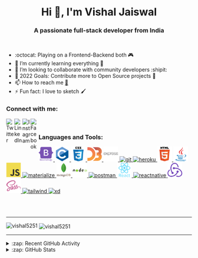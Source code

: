 <h1 align="center">Hi 👋, I'm Vishal Jaiswal</h1>
<h3 align="center">A passionate full-stack developer from India</h3>

<br/>

- :octocat: Playing on a Frontend-Backend both :video_game: 
- 🌱 I’m currently learning everything 🤣
- 👯 I’m looking to collaborate with community developers :shipit:
- 🥅 2022 Goals: Contribute more to Open Source projects :dart:
- 📫 How to reach me   [:e-mail:](mailto:vishaljaiswal9551@gmail.com)
- ⚡ Fun fact: I love to sketch :paintbrush:

### Connect with me:

[<img align="left" alt="Twitter" width="22px" src="https://cdn.jsdelivr.net/npm/simple-icons@v3/icons/twitter.svg" />](https://twitter.com/VishalJ95917351)
[<img align="left" alt="LinkedIn" width="22px" src="https://cdn.jsdelivr.net/npm/simple-icons@v3/icons/linkedin.svg" />](https://www.linkedin.com/in/vishal-jaiswal-a5944b197/)
[<img align="left" alt="Instagram" width="22px" src="https://cdn.jsdelivr.net/npm/simple-icons@v3/icons/instagram.svg" />](https://www.instagram.com/vishal.jaiswal.5251/)
[<img align="left" alt="Facebook" width="22px" src="https://cdn.jsdelivr.net/npm/simple-icons@v3/icons/facebook.svg"  />](https://fb.com/vishal.jaiswal.5496)

<br />

### Languages and Tools:

<p align="left"> <a href="https://getbootstrap.com" target="_blank"> <img src="https://raw.githubusercontent.com/devicons/devicon/master/icons/bootstrap/bootstrap-plain-wordmark.svg" alt="bootstrap" width="40" height="40"/> </a> <a href="https://www.cprogramming.com/" target="_blank"> <img src="https://raw.githubusercontent.com/devicons/devicon/master/icons/c/c-original.svg" alt="c" width="40" height="40"/> </a> <a href="https://www.w3schools.com/css/" target="_blank"> <img src="https://raw.githubusercontent.com/devicons/devicon/master/icons/css3/css3-original-wordmark.svg" alt="css3" width="40" height="40"/> </a> <a href="https://d3js.org/" target="_blank"> <img src="https://raw.githubusercontent.com/devicons/devicon/master/icons/d3js/d3js-original.svg" alt="d3js" width="40" height="40"/> </a> <a href="https://expressjs.com" target="_blank"> <img src="https://raw.githubusercontent.com/devicons/devicon/master/icons/express/express-original-wordmark.svg" alt="express" width="40" height="40"/> </a> <a href="https://git-scm.com/" target="_blank"> <img src="https://www.vectorlogo.zone/logos/git-scm/git-scm-icon.svg" alt="git" width="40" height="40"/> </a> <a href="https://heroku.com" target="_blank"> <img src="https://www.vectorlogo.zone/logos/heroku/heroku-icon.svg" alt="heroku" width="40" height="40"/> </a> <a href="https://www.w3.org/html/" target="_blank"> <img src="https://raw.githubusercontent.com/devicons/devicon/master/icons/html5/html5-original-wordmark.svg" alt="html5" width="40" height="40"/> </a> <a href="https://www.java.com" target="_blank"> <img src="https://raw.githubusercontent.com/devicons/devicon/master/icons/java/java-original.svg" alt="java" width="40" height="40"/> </a> <a href="https://developer.mozilla.org/en-US/docs/Web/JavaScript" target="_blank"> <img src="https://raw.githubusercontent.com/devicons/devicon/master/icons/javascript/javascript-original.svg" alt="javascript" width="40" height="40"/> </a> <a href="https://materializecss.com/" target="_blank"> <img src="https://raw.githubusercontent.com/prplx/svg-logos/5585531d45d294869c4eaab4d7cf2e9c167710a9/svg/materialize.svg" alt="materialize" width="40" height="40"/> </a> <a href="https://www.mongodb.com/" target="_blank"> <img src="https://raw.githubusercontent.com/devicons/devicon/master/icons/mongodb/mongodb-original-wordmark.svg" alt="mongodb" width="40" height="40"/> </a> <a href="https://nodejs.org" target="_blank"> <img src="https://raw.githubusercontent.com/devicons/devicon/master/icons/nodejs/nodejs-original-wordmark.svg" alt="nodejs" width="40" height="40"/> </a> <a href="https://postman.com" target="_blank"> <img src="https://www.vectorlogo.zone/logos/getpostman/getpostman-icon.svg" alt="postman" width="40" height="40"/> </a> <a href="https://reactjs.org/" target="_blank"> <img src="https://raw.githubusercontent.com/devicons/devicon/master/icons/react/react-original-wordmark.svg" alt="react" width="40" height="40"/> </a> <a href="https://reactnative.dev/" target="_blank"> <img src="https://reactnative.dev/img/header_logo.svg" alt="reactnative" width="40" height="40"/> </a> <a href="https://redux.js.org" target="_blank"> <img src="https://raw.githubusercontent.com/devicons/devicon/master/icons/redux/redux-original.svg" alt="redux" width="40" height="40"/> </a> <a href="https://sass-lang.com" target="_blank"> <img src="https://raw.githubusercontent.com/devicons/devicon/master/icons/sass/sass-original.svg" alt="sass" width="40" height="40"/> </a> <a href="https://tailwindcss.com/" target="_blank"> <img src="https://www.vectorlogo.zone/logos/tailwindcss/tailwindcss-icon.svg" alt="tailwind" width="40" height="40"/> </a> <a href="https://www.adobe.com/products/xd.html" target="_blank"> <img src="https://cdn.worldvectorlogo.com/logos/adobe-xd.svg" alt="xd" width="40" height="40"/> </a> </p>

<br />
<br />

---

<p><img align="left" src="https://github-readme-stats.vercel.app/api/top-langs?username=vishal5251&show_icons=true&locale=en&layout=compact" alt="vishal5251" /></p>
<p>&nbsp;<img align="center" src="https://github-readme-stats.vercel.app/api?username=vishal5251&show_icons=true&locale=en" alt="vishal5251" /></p>

---

<details>
  <summary>:zap: Recent GitHub Activity</summary>
  
<!--START_SECTION:activity-->
1. 🗣 Commented on [#742](https://github.com/metabrainz/bookbrainz-site/issues/742) in [metabrainz/bookbrainz-site](https://github.com/metabrainz/bookbrainz-site)
2. 🗣 Commented on [#742](https://github.com/metabrainz/bookbrainz-site/issues/742) in [metabrainz/bookbrainz-site](https://github.com/metabrainz/bookbrainz-site)
3. 💪 Opened PR [#742](https://github.com/bookbrainz/bookbrainz-site/pull/742) in [bookbrainz/bookbrainz-site](https://github.com/bookbrainz/bookbrainz-site)
4. 🗣 Commented on [#6](https://github.com/layer5io/discuss-twitter/issues/6) in [layer5io/discuss-twitter](https://github.com/layer5io/discuss-twitter)
5. 💪 Opened PR [#7](https://github.com/layer5io/discuss-twitter/pull/7) in [layer5io/discuss-twitter](https://github.com/layer5io/discuss-twitter)
<!--END_SECTION:activity-->

</details>

<details>
  <summary>:zap: GitHub Stats</summary>

  <p><img align="center" src="https://github-readme-streak-stats.herokuapp.com/?user=vishal5251&" alt="vishal5251" /></p>

</details>


